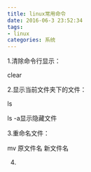 ```yaml
---
title: linux常用命令
date: 2016-06-3 23:52:34
tags:
- linux
categories: 系统
---
```


1.清除命令行显示：

clear

2.显示当前文件夹下的文件：

ls

ls -a显示隐藏文件

3.重命名文件：

mv 原文件名 新文件名

4.


